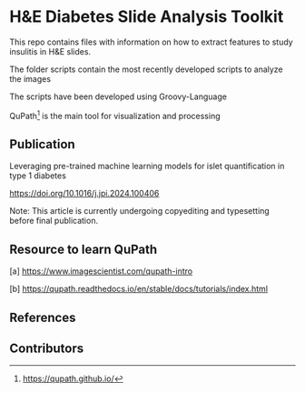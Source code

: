 # H&E Diabetes Slide Analysis Toolkit

This repo contains files with information on how to extract features to study insulitis in H&E slides.

The folder scripts contain the most recently developed scripts to analyze the images

The scripts have been developed using Groovy-Language

QuPath[^1] is the main tool for visualization and processing

## Publication
Leveraging pre-trained machine learning models for islet quantification in type 1 diabetes

https://doi.org/10.1016/j.jpi.2024.100406

Note: This article is currently undergoing copyediting and typesetting before final publication. 

## Resource to learn QuPath

[a] https://www.imagescientist.com/qupath-intro

[b] https://qupath.readthedocs.io/en/stable/docs/tutorials/index.html

## References

[^1]: https://qupath.github.io/


## Contributors 


